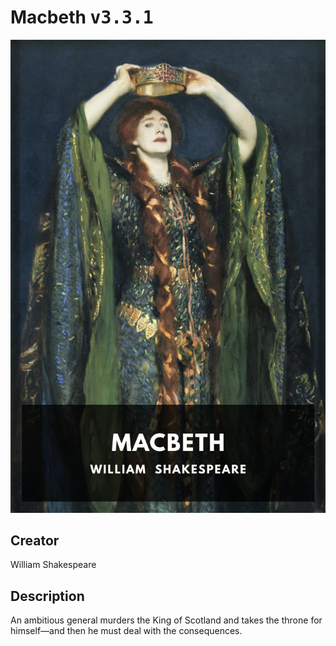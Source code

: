 
# Macbeth <kbd>v3.3.1</kbd>

<center>
  <img src="./cover-1024.jpg"/>
</center>

## Creator
William Shakespeare

## Description
An ambitious general murders the King of Scotland and takes the throne for himself—and then he must deal with the consequences.
